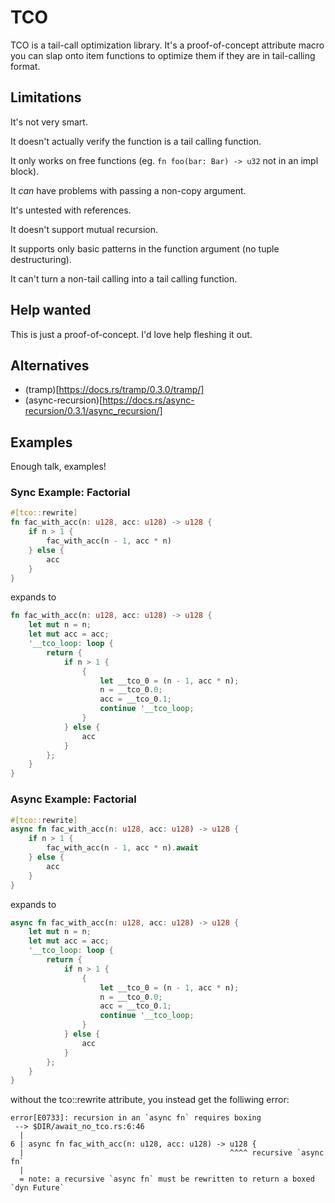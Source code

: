 # TCO 

TCO is a tail-call optimization library. It's a proof-of-concept attribute macro you can slap onto item functions to optimize them if they are in tail-calling format.

## Limitations

It's not very smart.

It doesn't actually verify the function is a tail calling function.

It only works on free functions (eg. `fn foo(bar: Bar) -> u32` not in an impl block).

It _can_ have problems with passing a non-copy argument.

It's untested with references.

It doesn't support mutual recursion.

It supports only basic patterns in the function argument (no tuple destructuring).

It can't turn a non-tail calling into a tail calling function.

## Help wanted

This is just a proof-of-concept. I'd love help fleshing it out. 

## Alternatives

 * (tramp)[https://docs.rs/tramp/0.3.0/tramp/]
 * (async-recursion)[https://docs.rs/async-recursion/0.3.1/async_recursion/]

## Examples

Enough talk, examples!

### Sync Example: Factorial
```rust
#[tco::rewrite]
fn fac_with_acc(n: u128, acc: u128) -> u128 {
    if n > 1 {
        fac_with_acc(n - 1, acc * n)
    } else {
        acc
    }
}
```

expands to 

```rust
fn fac_with_acc(n: u128, acc: u128) -> u128 {
    let mut n = n;
    let mut acc = acc;
    '__tco_loop: loop {
        return {
            if n > 1 {
                {
                    let __tco_0 = (n - 1, acc * n);
                    n = __tco_0.0;
                    acc = __tco_0.1;
                    continue '__tco_loop;
                }
            } else {
                acc
            }
        };
    }
}
```

### Async Example: Factorial 

```rust
#[tco::rewrite]
async fn fac_with_acc(n: u128, acc: u128) -> u128 {
    if n > 1 {
        fac_with_acc(n - 1, acc * n).await
    } else {
        acc
    }
}

``` 

expands to 

```rust
async fn fac_with_acc(n: u128, acc: u128) -> u128 {
    let mut n = n;
    let mut acc = acc;
    '__tco_loop: loop {
        return {
            if n > 1 {
                {
                    let __tco_0 = (n - 1, acc * n);
                    n = __tco_0.0;
                    acc = __tco_0.1;
                    continue '__tco_loop;
                }
            } else {
                acc
            }
        };
    }
}
```

without the tco::rewrite attribute, you instead get the folliwing error:

```
error[E0733]: recursion in an `async fn` requires boxing
 --> $DIR/await_no_tco.rs:6:46
  |
6 | async fn fac_with_acc(n: u128, acc: u128) -> u128 {
  |                                              ^^^^ recursive `async fn`
  |
  = note: a recursive `async fn` must be rewritten to return a boxed `dyn Future`
```